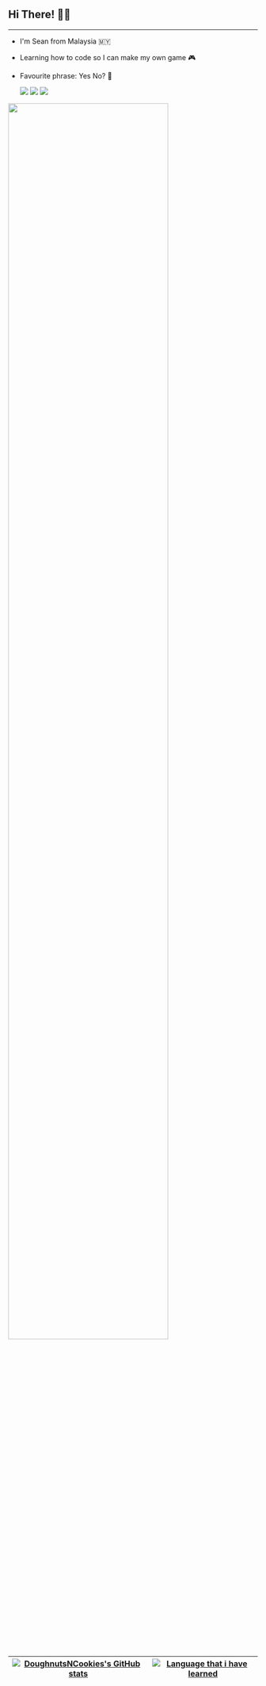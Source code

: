 ## Hi There! ✌🏻

---

* I'm Sean from Malaysia 🇲🇾
* Learning how to code so I can make my own game 🎮
* Favourite phrase: Yes No? 🤔

  <a href="https://www.instagram.com/sean.chuahtseyung/" target="_blank"><img src="https://img.shields.io/badge/Instagram-E4405F?style=for-the-badge&logo=instagram&logoColor=white"></a> <a href="https://www.facebook.com/profile.php?id=100008226551923" target="_blank"><img src="https://img.shields.io/badge/Facebook-1877F2?style=for-the-badge&logo=facebook&logoColor=white"></a>  <a href="mailto:chuahtseyung2002@gmail.com" target="_blank"><img src="https://img.shields.io/badge/Gmail-D14836?style=for-the-badge&logo=gmail&logoColor=white"></a>

<p align="left">
  <img src="https://badge42.vercel.app/api/v2/cl6x9j6nd00060gmmv8ixfc4e/stats?cursusId=21&coalitionId=182" style="width: 80%"/>
 </p>

| [![DoughnutsNCookies's GitHub stats](https://github-readme-stats.vercel.app/api?username=DoughnutsNCookies&count_private=true&show_icons=true&hide=issues&hide_border=true&theme=tokyonight)](https://github.com/Ry4nnnn?tab=repositories) | [![Language that i have learned](https://github-readme-stats.vercel.app/api/top-langs/?username=DoughnutsNCookies&layout=compact&hide_border=true&theme=tokyonight)](https://github.com/DoughnutsNCookies?tab=repositories) |
|:-:|:-:|
